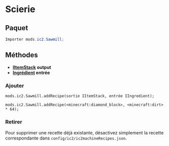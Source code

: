 # Scierie

## Paquet

```java
Importer mods.ic2.Sawmill;
```

## Méthodes

- **[IItemStack](/Vanilla/Items/IItemStack/) output**
- **[Ingrédient](/Vanilla/Variable_Types/IIngredient/) entrée**

### Ajouter

```zenscript
mods.ic2.Sawmill.addRecipe(sortie IItemStack, entrée IIngredient);

mods.ic2.Sawmill.addRecipe(<minecraft:diamond_block>, <minecraft:dirt> * 64);
```

### Retirer

Pour supprimer une recette déjà existante, désactivez simplement la recette correspondante dans `config/ic2/ic2machineRecipes.json`.